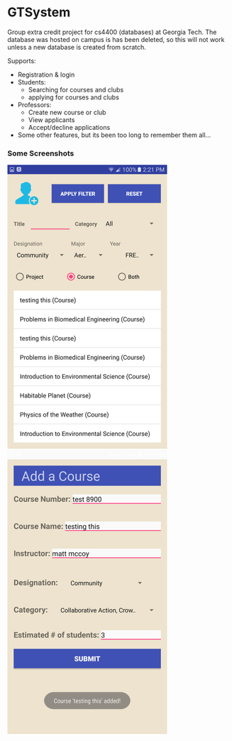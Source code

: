 # GTSystem

Group extra credit project for cs4400 (databases) at Georgia Tech. The database was hosted on campus is has been deleted, so this will not work unless a new database is created from scratch.


Supports:
* Registration & login
* Students:
    * Searching for courses and clubs
    * applying for courses and clubs
* Professors:
    * Create new course or club
    * View applicants
    * Accept/decline applications
* Some other features, but its been too long to remember them all...


### Some Screenshots
![](search.png) ![](addcourse.png)
